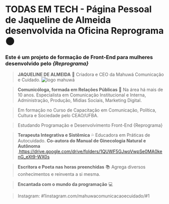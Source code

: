# TODAS EM TECH - Página Pessoal de Jaqueline de Almeida  desenvolvida  na Oficina Reprograma :new_moon:
### Este é um projeto de formação de Front-End para mulheres desenvolvido pelo *{Reprograma}*

> **JAQUELINE DE ALMEIDA** :crescent_moon: 
> Criadora e CEO da Mahuwá Comunicação e Cuidado. 
![logo mahuwá](https://mahuwacomcuidado.files.wordpress.com/2015/02/mahuwc3a1.jpg?w=1086&h=1098)

> **Comunicóloga, formada em Relações Públicas** :stars: 
> Na área há mais de 10 anos. Especialista em Comunicação Institucional e Interna, Administração, Produção, Midias Sociais, Marketing Digital.

> Em formação no Curso de Capacitação em Comunicação, Política, Cultura e Sociedade pelo CEAO/UFBA.

> Estudando Programação e Desenvolvimento Front-End {Reprograma}


> **Terapeuta Integrativa e Sistêmica** :sweat_drops: 
Educadora em Práticas de Autocuidado.
> **Co-autora do Manual de Ginecologia Natural e Autônoma**  ,<https://drive.google.com/drive/folders/1QUWF5GJwoVwpSe0MA0kenG_eXt9-WX0s>

>**Escritora e Poeta nas horas preenchidas** :books: 
Agrega diversos conhecimentos e reinventa a si mesma.

>**Encantada com o mundo da programação** :computer: 

>Instagram: #1instagram.com/mahuwacomunicacaoecuidado/#1